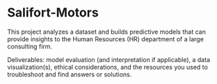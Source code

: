 # Salifort-Motors


This project analyzes a dataset and builds predictive models that can provide insights to the Human Resources (HR) department of a large consulting firm.

Deliverables: model evaluation (and interpretation if applicable), a data visualization(s), ethical considerations, and the resources you used to troubleshoot and find answers or solutions.
